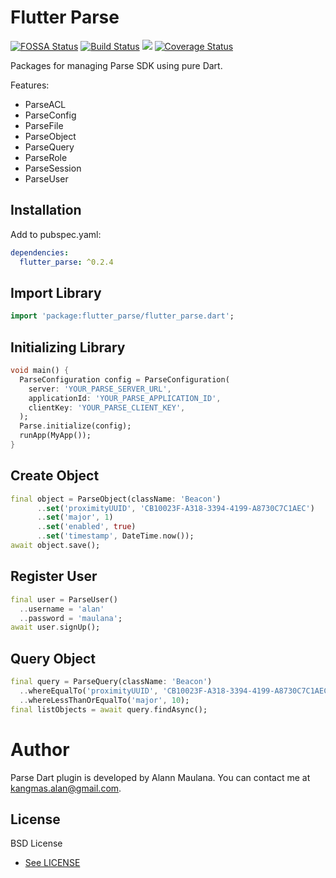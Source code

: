 # Flutter Parse   
[![FOSSA Status](https://app.fossa.io/api/projects/git%2Bgithub.com%2Feyro-labs%2Fflutter_parse.svg?type=shield)](https://app.fossa.io/projects/git%2Bgithub.com%2Feyro-labs%2Fflutter_parse?ref=badge_shield)  [![Build Status](https://travis-ci.org/eyro-labs/flutter_parse.svg?branch=master)](https://travis-ci.org/eyro-labs/flutter_parse#)  [![](https://img.shields.io/pub/v/flutter_parse.svg)](https://github.com/eyro-labs/flutter_parse)  [![Coverage Status](https://coveralls.io/repos/github/eyro-labs/flutter_parse/badge.svg?branch=master)](https://coveralls.io/github/eyro-labs/flutter_parse?branch=master)

Packages for managing Parse SDK using pure Dart. 

Features:
* ParseACL
* ParseConfig
* ParseFile
* ParseObject
* ParseQuery
* ParseRole
* ParseSession
* ParseUser
    
## Installation

Add to pubspec.yaml:

```yaml
dependencies:
  flutter_parse: ^0.2.4
```

## Import Library
```dart   
import 'package:flutter_parse/flutter_parse.dart';
```

## Initializing Library

```dart
void main() {
  ParseConfiguration config = ParseConfiguration(
    server: 'YOUR_PARSE_SERVER_URL',
    applicationId: 'YOUR_PARSE_APPLICATION_ID',
    clientKey: 'YOUR_PARSE_CLIENT_KEY',
  );
  Parse.initialize(config);
  runApp(MyApp());
}
```

## Create Object

```dart
final object = ParseObject(className: 'Beacon')
      ..set('proximityUUID', 'CB10023F-A318-3394-4199-A8730C7C1AEC')
      ..set('major', 1)
      ..set('enabled', true)
      ..set('timestamp', DateTime.now());
await object.save();
```

## Register User

```dart
final user = ParseUser()
  ..username = 'alan'
  ..password = 'maulana';
await user.signUp();
```

## Query Object

```dart
final query = ParseQuery(className: 'Beacon')
  ..whereEqualTo('proximityUUID', 'CB10023F-A318-3394-4199-A8730C7C1AEC')
  ..whereLessThanOrEqualTo('major', 10);
final listObjects = await query.findAsync();
```

# Author

Parse Dart plugin is developed by Alann Maulana. You can contact me at <kangmas.alan@gmail.com>.

## License

BSD License
- [See LICENSE](https://github.com/eyro-labs/flutter_parse/blob/master/LICENSE)
